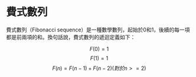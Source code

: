 # 費式數列

費式數列（Fibonacci sequence）是一種數學數列，起始於0和1，後續的每一項都是前兩項的和。換句話說，費式數列的遞迴定義如下：

$$ F(0) = 1 $$
$$ F(1) = 1 $$
$$ F(n) = F(n-1) + F(n-2) (對於n>=2) $$

